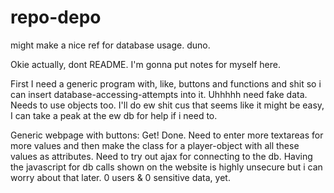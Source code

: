 # repo-depo
might make a nice ref for database usage. duno.

Okie actually, dont README. I'm gonna put notes for myself here.

First I need a generic program with, like, buttons and functions and shit so i can insert database-accessing-attempts into it.
Uhhhhh need fake data. Needs to use objects too. I'll do ew shit cus that seems like it might be easy, I can take a peak at the ew db for help if i need to.

Generic webpage with buttons: Get! Done.
Need to enter more textareas for more values and then make the class for a player-object with all these values as attributes.
Need to try out ajax for connecting to the db. Having the javascript for db calls shown on the website is highly unsecure but i can worry about that later. 
0 users & 0 sensitive data, yet.